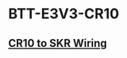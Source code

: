 # BTT-E3V3-CR10

## [CR10 to SKR Wiring](https://www.youmaketech.com/bigtreetech-skr-mini-e3-v3-0-mainboard-upgrade-for-ender-3/)

